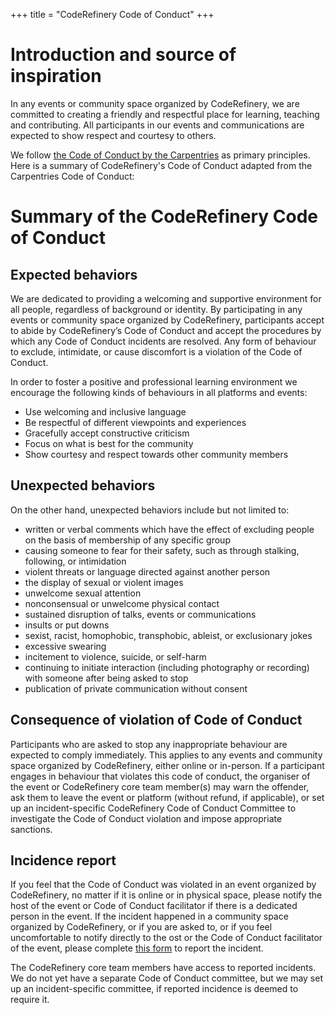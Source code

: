 +++
title = "CodeRefinery Code of Conduct"
+++

# Introduction and source of inspiration
In any events or community space organized by CodeRefinery, we are committed to creating a friendly and respectful place for learning, teaching and contributing. All participants in our events and communications are expected to show respect and courtesy to others. 

We follow [the Code of Conduct by the Carpentries](https://docs.carpentries.org/topic_folders/policies/code-of-conduct.html) as primary principles. 
Here is a summary of CodeRefinery's Code of Conduct adapted from the Carpentries Code of Conduct:

# Summary of the CodeRefinery Code of Conduct
## Expected behaviors
We are dedicated to providing a welcoming and supportive environment for all people, regardless of background or identity. By participating in any events or community space organized by CodeRefinery, participants accept to abide by CodeRefinery’s Code of Conduct and accept the procedures by which any Code of Conduct incidents are resolved. Any form of behaviour to exclude, intimidate, or cause discomfort is a violation of the Code of Conduct. 

In order to foster a positive and professional learning environment we encourage the following kinds of behaviours in all platforms and events:

 - Use welcoming and inclusive language
 - Be respectful of different viewpoints and experiences
 - Gracefully accept constructive criticism
 - Focus on what is best for the community
 - Show courtesy and respect towards other community members

## Unexpected behaviors
On the other hand, unexpected behaviors include but not limited to:

- written or verbal comments which have the effect of excluding people on the basis of membership of any specific group
- causing someone to fear for their safety, such as through stalking, following, or intimidation
- violent threats or language directed against another person
- the display of sexual or violent images
- unwelcome sexual attention
- nonconsensual or unwelcome physical contact
- sustained disruption of talks, events or communications
- insults or put downs
- sexist, racist, homophobic, transphobic, ableist, or exclusionary jokes
- excessive swearing
- incitement to violence, suicide, or self-harm
- continuing to initiate interaction (including photography or recording) with someone after being asked to stop
- publication of private communication without consent

## Consequence of violation of Code of Conduct
Participants who are asked to stop any inappropriate behaviour are expected to comply immediately. This applies to any events and community space organized by CodeRefinery, either online or in-person. If a participant engages in behaviour that violates this code of conduct, the organiser of the event or CodeRefinery core team member(s) may warn the offender, ask them to leave the event or platform (without refund, if applicable), or set up an incident-specific CodeRefinery Code of Conduct Committee to investigate the Code of Conduct violation and impose appropriate sanctions.

## Incidence report
 If you feel that the Code of Conduct was violated in an event organized by CodeRefinery, no matter if it is online or in physical space, please notify the host of the event or Code of Conduct facilitator if there is a dedicated person in the event. If the incident happened in a community space organized by CodeRefinery, or if you are asked to, or if you feel uncomfortable to notify directly to the ost or the Code of Conduct facilitator of the event, please complete [this form](https://indico.neic.no/event/183/surveys/47) to report the incident. 
 
 The CodeRefinery core team members have access to reported incidents. We do not yet have a separate Code of Conduct committee, but we may set up an incident-specific committee, if reported incidence is deemed to require it.

